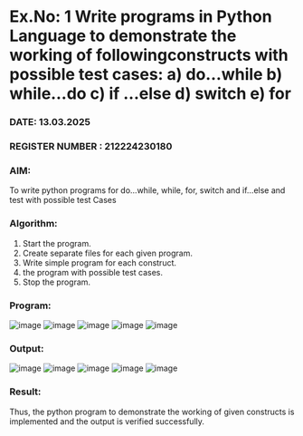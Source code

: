 # Ex.No: 1 Write programs in Python Language to demonstrate the working of followingconstructs with possible test cases: a) do…while b) while…do c) if …else d) switch e) for 

### DATE: 13.03.2025                                                                           
### REGISTER NUMBER : 212224230180

### AIM:  
To write python programs for do…while, while, for, switch and if…else and test with possible test 
Cases 

### Algorithm:
1. Start the program.
2. Create separate files for each given program.
3. Write simple program for each construct.
4.  the program with possible test cases.
5. Stop the program.
   
### Program:

![image](https://github.com/user-attachments/assets/fc7bbde1-363f-421d-8955-3be1875b3bed)
![image](https://github.com/user-attachments/assets/3588752f-d7a1-41d3-a1ae-813801a429c7)
![image](https://github.com/user-attachments/assets/0f8b5a46-e4b3-43e4-85f4-7ee1cd641947)
![image](https://github.com/user-attachments/assets/6b5d937e-110a-41b3-9d64-e78c3c444665)
![image](https://github.com/user-attachments/assets/626aea29-cbba-4017-87bb-43176b5e5cb8)


### Output:

![image](https://github.com/user-attachments/assets/1231e4b5-42b4-4275-88a5-8f0d9251922d)
![image](https://github.com/user-attachments/assets/c19ef3c4-719d-4907-b489-47740e08c559)
![image](https://github.com/user-attachments/assets/22e86273-8f94-432b-9e96-b88a52cd7549)
![image](https://github.com/user-attachments/assets/910e87c8-0082-4511-a336-03c6691a5923)
![image](https://github.com/user-attachments/assets/588c5e62-6d50-47e9-ba1a-064016410b17)




### Result:
Thus, the python program to demonstrate the working of given constructs is implemented and the output is verified successfully.


